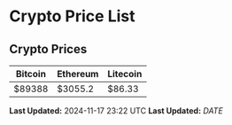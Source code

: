 # Crypto Price List

## Crypto Prices
| Bitcoin | Ethereum | Litecoin |
| ------- | -------- | -------- |
| $89388 | $3055.2 | $86.33 |
**Last Updated:** 2024-11-17 23:22 UTC
**Last Updated:** $DATE$

